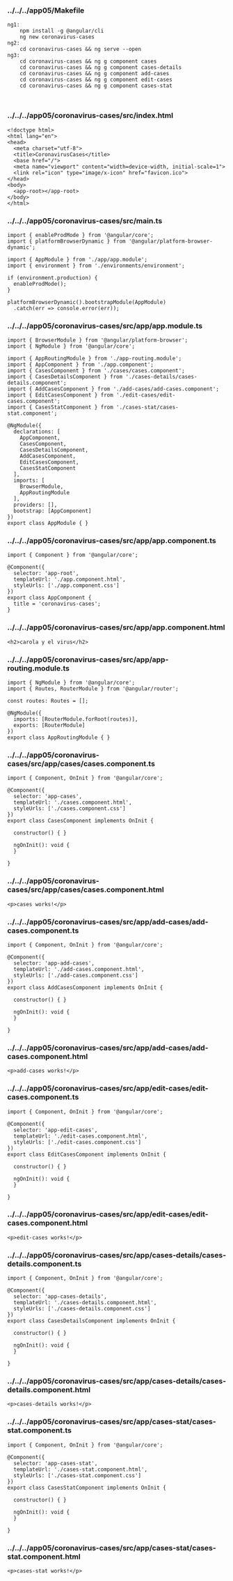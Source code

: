 ### ../../../app05/Makefile 
```
ng1:
	npm install -g @angular/cli
	ng new coronavirus-cases
ng2:
	cd coronavirus-cases && ng serve --open
ng3:
	cd coronavirus-cases && ng g component cases
	cd coronavirus-cases && ng g component cases-details
	cd coronavirus-cases && ng g component add-cases
	cd coronavirus-cases && ng g component edit-cases
	cd coronavirus-cases && ng g component cases-stat



```
### ../../../app05/coronavirus-cases/src/index.html 
```
<!doctype html>
<html lang="en">
<head>
  <meta charset="utf-8">
  <title>CoronavirusCases</title>
  <base href="/">
  <meta name="viewport" content="width=device-width, initial-scale=1">
  <link rel="icon" type="image/x-icon" href="favicon.ico">
</head>
<body>
  <app-root></app-root>
</body>
</html>

```
### ../../../app05/coronavirus-cases/src/main.ts 
```
import { enableProdMode } from '@angular/core';
import { platformBrowserDynamic } from '@angular/platform-browser-dynamic';

import { AppModule } from './app/app.module';
import { environment } from './environments/environment';

if (environment.production) {
  enableProdMode();
}

platformBrowserDynamic().bootstrapModule(AppModule)
  .catch(err => console.error(err));

```
### ../../../app05/coronavirus-cases/src/app/app.module.ts 
```
import { BrowserModule } from '@angular/platform-browser';
import { NgModule } from '@angular/core';

import { AppRoutingModule } from './app-routing.module';
import { AppComponent } from './app.component';
import { CasesComponent } from './cases/cases.component';
import { CasesDetailsComponent } from './cases-details/cases-details.component';
import { AddCasesComponent } from './add-cases/add-cases.component';
import { EditCasesComponent } from './edit-cases/edit-cases.component';
import { CasesStatComponent } from './cases-stat/cases-stat.component';

@NgModule({
  declarations: [
    AppComponent,
    CasesComponent,
    CasesDetailsComponent,
    AddCasesComponent,
    EditCasesComponent,
    CasesStatComponent
  ],
  imports: [
    BrowserModule,
    AppRoutingModule
  ],
  providers: [],
  bootstrap: [AppComponent]
})
export class AppModule { }

```
### ../../../app05/coronavirus-cases/src/app/app.component.ts 
```
import { Component } from '@angular/core';

@Component({
  selector: 'app-root',
  templateUrl: './app.component.html',
  styleUrls: ['./app.component.css']
})
export class AppComponent {
  title = 'coronavirus-cases';
}

```
### ../../../app05/coronavirus-cases/src/app/app.component.html 
```
<h2>carola y el virus</h2>
```
### ../../../app05/coronavirus-cases/src/app/app-routing.module.ts 
```
import { NgModule } from '@angular/core';
import { Routes, RouterModule } from '@angular/router';

const routes: Routes = [];

@NgModule({
  imports: [RouterModule.forRoot(routes)],
  exports: [RouterModule]
})
export class AppRoutingModule { }

```
### ../../../app05/coronavirus-cases/src/app/cases/cases.component.ts 
```
import { Component, OnInit } from '@angular/core';

@Component({
  selector: 'app-cases',
  templateUrl: './cases.component.html',
  styleUrls: ['./cases.component.css']
})
export class CasesComponent implements OnInit {

  constructor() { }

  ngOnInit(): void {
  }

}

```
### ../../../app05/coronavirus-cases/src/app/cases/cases.component.html 
```
<p>cases works!</p>

```
### ../../../app05/coronavirus-cases/src/app/add-cases/add-cases.component.ts 
```
import { Component, OnInit } from '@angular/core';

@Component({
  selector: 'app-add-cases',
  templateUrl: './add-cases.component.html',
  styleUrls: ['./add-cases.component.css']
})
export class AddCasesComponent implements OnInit {

  constructor() { }

  ngOnInit(): void {
  }

}

```
### ../../../app05/coronavirus-cases/src/app/add-cases/add-cases.component.html 
```
<p>add-cases works!</p>

```
### ../../../app05/coronavirus-cases/src/app/edit-cases/edit-cases.component.ts 
```
import { Component, OnInit } from '@angular/core';

@Component({
  selector: 'app-edit-cases',
  templateUrl: './edit-cases.component.html',
  styleUrls: ['./edit-cases.component.css']
})
export class EditCasesComponent implements OnInit {

  constructor() { }

  ngOnInit(): void {
  }

}

```
### ../../../app05/coronavirus-cases/src/app/edit-cases/edit-cases.component.html 
```
<p>edit-cases works!</p>

```
### ../../../app05/coronavirus-cases/src/app/cases-details/cases-details.component.ts 
```
import { Component, OnInit } from '@angular/core';

@Component({
  selector: 'app-cases-details',
  templateUrl: './cases-details.component.html',
  styleUrls: ['./cases-details.component.css']
})
export class CasesDetailsComponent implements OnInit {

  constructor() { }

  ngOnInit(): void {
  }

}

```
### ../../../app05/coronavirus-cases/src/app/cases-details/cases-details.component.html 
```
<p>cases-details works!</p>

```
### ../../../app05/coronavirus-cases/src/app/cases-stat/cases-stat.component.ts 
```
import { Component, OnInit } from '@angular/core';

@Component({
  selector: 'app-cases-stat',
  templateUrl: './cases-stat.component.html',
  styleUrls: ['./cases-stat.component.css']
})
export class CasesStatComponent implements OnInit {

  constructor() { }

  ngOnInit(): void {
  }

}

```
### ../../../app05/coronavirus-cases/src/app/cases-stat/cases-stat.component.html 
```
<p>cases-stat works!</p>

```
